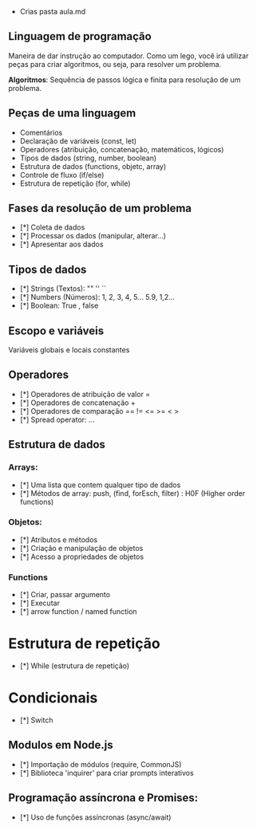 * Crias pasta aula.md

## Linguagem de programação

Maneira de dar instrução ao computador.
Como um lego, você irá utilizar peças para criar algoritmos, ou seja, para resolver um problema.

**Algoritmos**: Sequência de passos lógica e finita para resolução de um problema. 

## Peças de uma linguagem

- Comentários
- Declaração de variáveis (const, let)
- Operadores (atribuição, concatenação, matemáticos, lógicos)
- Tipos de dados (string, number, boolean)
- Estrutura de dados (functions, objetc, array)
- Controle de fluxo (if/else)
- Estrutura de repetição (for, while)

## Fases da resolução de um problema

- [*] Coleta de dados
- [*] Processar os dados (manipular, alterar...)
- [*] Apresentar aos dados

## Tipos de dados

- [*] Strings (Textos): "" '' ``
- [*] Numbers (Números): 1, 2, 3, 4, 5... 5.9, 1,2...
- [*] Boolean: True , false

## Escopo e variáveis
Variáveis globais e locais
constantes

## Operadores 
- [*] Operadores de atribuição de valor = 
- [*] Operadores de concatenação +
- [*] Operadores de comparação == != <= >= < >
- [*] Spread operator: ...

## Estrutura de dados

### Arrays:

- [*] Uma lista que contem qualquer tipo de dados
- [*] Métodos de array: push, (find,  forEsch, filter) : H0F (Higher order functions)

### Objetos:

- [*] Atributos e métodos
- [*] Criação e manipulação de objetos
- [*] Acesso a propriedades de objetos

### Functions

- [*] Criar, passar argumento
- [*] Executar
- [*] arrow function / named function

# Estrutura de repetição

- [*] While (estrutura de repetição)

# Condicionais

- [*] Switch

## Modulos em Node.js

- [*] Importação de módulos (require, CommonJS)
- [*] Biblioteca 'inquirer' para criar prompts interativos

## Programação assíncrona e Promises:

- [*] Uso de funções assíncronas (async/await)